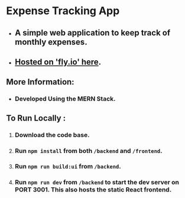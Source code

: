 # Expense Tracking App

- ## A simple web application to keep track of monthly expenses.

- ## <a href="https://expense-tracker-123213.fly.dev">Hosted on 'fly.io' here</a>.

## More Information:

- ### Developed Using the MERN Stack.

## To Run Locally :

1. ### Download the code base.
2. ### Run `npm install` from both `/backend` and `/frontend`.
3. ### Run `npm run build:ui` from `/backend`.
4. ### Run `npm run dev` from `/backend` to start the dev server on PORT 3001. This also hosts the static React frontend.
